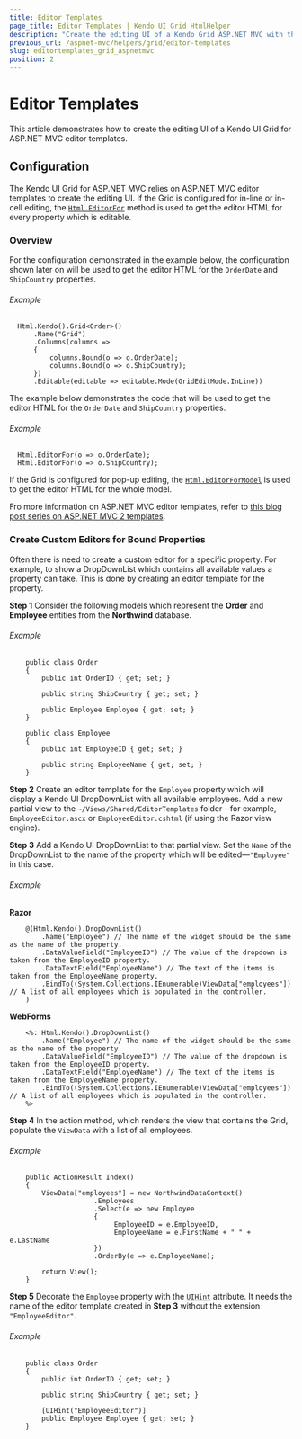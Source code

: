```yaml
---
title: Editor Templates
page_title: Editor Templates | Kendo UI Grid HtmlHelper
description: "Create the editing UI of a Kendo Grid ASP.NET MVC with the ASP.NET MVC editor templates."
previous_url: /aspnet-mvc/helpers/grid/editor-templates
slug: editortemplates_grid_aspnetmvc
position: 2
---
```


# Editor Templates

This article demonstrates how to create the editing UI of a Kendo UI Grid for ASP.NET MVC editor templates.

## Configuration

The Kendo UI Grid for ASP.NET MVC relies on ASP.NET MVC editor templates to create the editing UI. If the Grid is configured for in-line or in-cell editing, the [`Html.EditorFor`](https://msdn.microsoft.com/en-us/library/system.web.mvc.html.editorextensions.editorfor.aspx) method is used to get the editor HTML for every property which is editable.

### Overview

For the configuration demonstrated in the example below, the configuration shown later on will be used to get the editor HTML for the `OrderDate` and `ShipCountry` properties.

###### Example

      Html.Kendo().Grid<Order>()
          .Name("Grid")
          .Columns(columns =>
          {
              columns.Bound(o => o.OrderDate);
              columns.Bound(o => o.ShipCountry);
          })
          .Editable(editable => editable.Mode(GridEditMode.InLine))

The example below demonstrates the code that will be used to get the editor HTML for the `OrderDate` and `ShipCountry` properties.

###### Example

      Html.EditorFor(o => o.OrderDate);
      Html.EditorFor(o => o.ShipCountry);

If the Grid is configured for pop-up editing, the [`Html.EditorForModel`](https://msdn.microsoft.com/en-us/library/system.web.mvc.html.editorextensions.editorformodel.aspx) is used to get the editor HTML for the whole model.

Fro more information on ASP.NET MVC editor templates, refer to [this blog post series on ASP.NET MVC 2 templates](http://bradwilson.typepad.com/blog/2009/10/aspnet-mvc-2-templates-part-1-introduction.html).

### Create Custom Editors for Bound Properties

Often there is need to create a custom editor for a specific property. For example, to show a DropDownList which contains all available values a property can take. This is done by creating an editor template for the property.

**Step 1** Consider the following models which represent the **Order** and **Employee** entities from the **Northwind** database.

###### Example

        public class Order
        {
            public int OrderID { get; set; }

            public string ShipCountry { get; set; }

            public Employee Employee { get; set; }
        }

        public class Employee
        {
            public int EmployeeID { get; set; }

            public string EmployeeName { get; set; }
        }

**Step 2** Create an editor template for the `Employee` property which will display a Kendo UI DropDownList with all available employees. Add a new partial view
to the `~/Views/Shared/EditorTemplates` folder&mdash;for example, `EmployeeEditor.ascx` or `EmployeeEditor.cshtml` (if using the Razor view engine).

**Step 3** Add a Kendo UI DropDownList to that partial view. Set the `Name` of the DropDownList to the name of the property which will be edited&mdash;`"Employee"` in this case.

###### Example

**Razor**

        @(Html.Kendo().DropDownList()
            .Name("Employee") // The name of the widget should be the same as the name of the property.
            .DataValueField("EmployeeID") // The value of the dropdown is taken from the EmployeeID property.
            .DataTextField("EmployeeName") // The text of the items is taken from the EmployeeName property.
            .BindTo((System.Collections.IEnumerable)ViewData["employees"]) // A list of all employees which is populated in the controller.
        )

**WebForms**

        <%: Html.Kendo().DropDownList()
            .Name("Employee") // The name of the widget should be the same as the name of the property.
            .DataValueField("EmployeeID") // The value of the dropdown is taken from the EmployeeID property.
            .DataTextField("EmployeeName") // The text of the items is taken from the EmployeeName property.
            .BindTo((System.Collections.IEnumerable)ViewData["employees"]) // A list of all employees which is populated in the controller.
        %>

**Step 4** In the action method, which renders the view that contains the Grid, populate the `ViewData` with a list of all employees.

###### Example

        public ActionResult Index()
        {
            ViewData["employees"] = new NorthwindDataContext()
                         .Employees
                         .Select(e => new Employee
                         {
                              EmployeeID = e.EmployeeID,
                              EmployeeName = e.FirstName + " " + e.LastName
                         })
                         .OrderBy(e => e.EmployeeName);

            return View();
        }

**Step 5** Decorate the `Employee` property with the [`UIHint`](https://msdn.microsoft.com/en-us/library/cc679268) attribute. It needs the name of the editor template created in **Step 3** without the extension `"EmployeeEditor"`.

###### Example

        public class Order
        {
            public int OrderID { get; set; }

            public string ShipCountry { get; set; }

            [UIHint("EmployeeEditor")]
            public Employee Employee { get; set; }
        }
